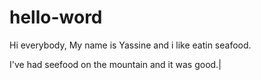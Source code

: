 # hello-word

Hi everybody, My name is Yassine and i like eatin seafood.

I've had seefood on the mountain and it was good.|

